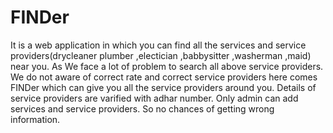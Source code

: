 # FINDer
It is a web application in which you can find all the services and service providers(drycleaner  plumber ,electician ,babbysitter ,washerman ,maid) near you.
As We face a lot of problem to search all above service providers.
We do not aware of correct rate and correct service providers here comes FINDer which can give you all the service providers around you.
Details of service providers are varified with adhar number.
Only admin can add services and service providers.
So no chances of getting wrong information.
